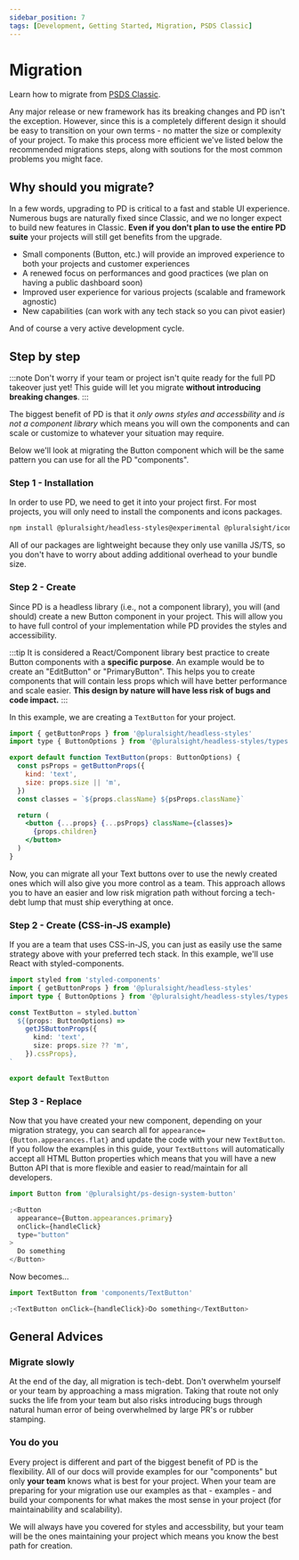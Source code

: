 ```yaml
---
sidebar_position: 7
tags: [Development, Getting Started, Migration, PSDS Classic]
---
```


# Migration

<p className="page-subheadline" markdown="1">
  Learn how to migrate from <a href="https://github.com/pluralsight/design-system" target="_blank" rel="noopener noreferrer">PSDS Classic</a>.
</p>

Any major release or new framework has its breaking changes and PD isn't the exception. However, since this is a completely different design it should be easy to transition on your own terms - no matter the size or complexity of your project. To make this process more efficient we've listed below the recommended migrations steps, along with soutions for the most common problems you might face.

## Why should you migrate?

In a few words, upgrading to PD is critical to a fast and stable UI experience. Numerous bugs are naturally fixed since Classic, and we no longer expect to build new features in Classic. **Even if you don't plan to use the entire PD suite** your projects will still get benefits from the upgrade.

- Small components (Button, etc.) will provide an improved experience to both your projects and customer experiences
- A renewed focus on performances and good practices (we plan on having a public dashboard soon)
- Improved user experience for various projects (scalable and framework agnostic)
- New capabilities (can work with any tech stack so you can pivot easier)

And of course a very active development cycle.

## Step by step

:::note
Don't worry if your team or project isn't quite ready for the full PD takeover just yet! This guide will let you migrate **without introducing breaking changes**.
:::

The biggest benefit of PD is that it _only owns styles and accessbility_ and _is not a component library_ which means you will own the components and can scale or customize to whatever your situation may require.

Below we'll look at migrating the Button component which will be the same pattern you can use for all the PD "components".

### Step 1 - Installation

In order to use PD, we need to get it into your project first. For most projects, you will only need to install the components and icons packages.

```bash npm2yarn
npm install @pluralsight/headless-styles@experimental @pluralsight/icons@experimental
```

All of our packages are lightweight because they only use vanilla JS/TS, so you don't have to worry about adding additional overhead to your bundle size.

### Step 2 - Create

Since PD is a headless library (i.e., not a component library), you will (and should) create a new Button component in your project. This will allow you to have full control of your implementation while PD provides the styles and accessibility.

:::tip
It is considered a React/Component library best practice to create Button components with a **specific purpose**. An example would be to create an "EditButton" or "PrimaryButton". This helps you to create components that will contain less props which will have better performance and scale easier. **This design by nature will have less risk of bugs and code impact.**
:::

In this example, we are creating a `TextButton` for your project.

```jsx title="components/TextButton.tsx"
import { getButtonProps } from '@pluralsight/headless-styles'
import type { ButtonOptions } from '@pluralsight/headless-styles/types'

export default function TextButton(props: ButtonOptions) {
  const psProps = getButtonProps({
    kind: 'text',
    size: props.size || 'm',
  })
  const classes = `${props.className} ${psProps.className}`

  return (
    <button {...props} {...psProps} className={classes}>
      {props.children}
    </button>
  )
}
```

Now, you can migrate all your Text buttons over to use the newly created ones which will also give you more control as a team. This approach allows you to have an easier and low risk migration path without forcing a tech-debt lump that must ship everything at once.

### Step 2 - Create (CSS-in-JS example)

If you are a team that uses CSS-in-JS, you can just as easily use the same strategy above with your preferred tech stack. In this example, we'll use React with styled-components.

```typescript title="components/TextButton.tsx"
import styled from 'styled-components'
import { getButtonProps } from '@pluralsight/headless-styles'
import type { ButtonOptions } from '@pluralsight/headless-styles/types'

const TextButton = styled.button`
  ${(props: ButtonOptions) =>
    getJSButtonProps({
      kind: 'text',
      size: props.size ?? 'm',
    }).cssProps},
`

export default TextButton
```

### Step 3 - Replace

Now that you have created your new component, depending on your migration strategy, you can search all for `appearance={Button.appearances.flat}` and update the code with your new `TextButton`. If you follow the examples in this guide, your `TextButtons` will automatically accept all HTML Button properties which means that you will have a new Button API that is more flexible and easier to read/maintain for all developers.

```jsx title="Old Button"
import Button from '@pluralsight/ps-design-system-button'

;<Button
  appearance={Button.appearances.primary}
  onClick={handleClick}
  type="button"
>
  Do something
</Button>
```

Now becomes...

```jsx title="New Button"
import TextButton from 'components/TextButton'

;<TextButton onClick={handleClick}>Do something</TextButton>
```

## General Advices

### Migrate slowly

At the end of the day, all migration is tech-debt. Don't overwhelm yourself or your team by approaching a mass migration. Taking that route not only sucks the life from your team but also risks introducing bugs through natural human error of being overwhelmed by large PR's or rubber stamping.

### You do you

Every project is different and part of the biggest benefit of PD is the flexibility. All of our docs will provide examples for our "components" but only **your team** knows what is best for your project. When your team are preparing for your migration use our examples as that - examples - and build your components for what makes the most sense in your project (for maintainability and scalability).

We will always have you covered for styles and accessbility, but your team will be the ones maintaining your project which means you know the best path for creation.
